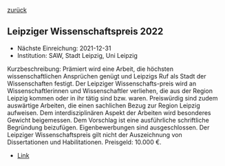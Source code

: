 [zurück](/funding/)

## Leipziger Wissenschaftspreis 2022

* Nächste Einreichung: 2021-12-31
* Institution: SAW, Stadt Leipzig, Uni Leipzig

Kurzbeschreibung: Prämiert wird eine Arbeit, die höchsten wissenschaftlichen Ansprüchen genügt und Leipzigs Ruf als Stadt der Wissenschaften festigt. Der Leipziger Wissenschafts-preis wird an Wissenschaftlerinnen und Wissenschaftler verliehen, die aus der Region Leipzig kommen oder in ihr tätig sind bzw. waren. Preiswürdig sind zudem auswärtige Arbeiten, die einen sachlichen Bezug zur Region Leipzig aufweisen. Dem interdisziplinären Aspekt der Arbeiten wird besonderes Gewicht beigemessen. Dem Vorschlag ist eine ausführliche schriftliche Begründung beizufügen. Eigenbewerbungen sind ausgeschlossen. Der Leipziger Wissenschaftspreis gilt nicht der Auszeichnung von Dissertationen und Habilitationen. Preisgeld: 10.000 €.

* [Link](https://www.saw-leipzig.de/de/aktuelles/ausschreibung-leipziger-wissenschaftspreis-2022)